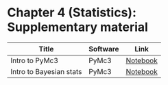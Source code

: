 # Chapter 4 (Statistics): Supplementary material
|Title|Software|Link|
-|-|-
|Intro to PyMc3|PyMc3|[Notebook](https://colab.research.google.com/github/probml/probml-notebooks/blob/master/notebooks/pymc3_intro.ipynb)
|Intro to Bayesian stats|PyMc3|[Notebook](https://colab.research.google.com/github/probml/probml-notebooks/blob/master/notebooks/bayes_intro.ipynb)